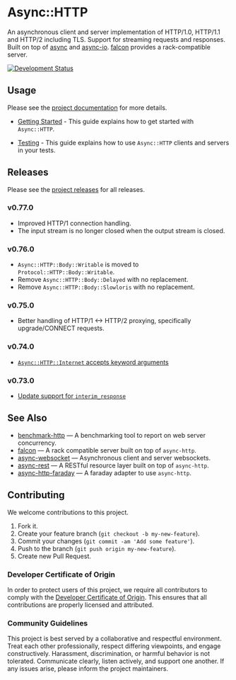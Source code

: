 # Async::HTTP

An asynchronous client and server implementation of HTTP/1.0, HTTP/1.1 and HTTP/2 including TLS. Support for streaming requests and responses. Built on top of [async](https://github.com/socketry/async) and [async-io](https://github.com/socketry/async-io). [falcon](https://github.com/socketry/falcon) provides a rack-compatible server.

[![Development Status](https://github.com/socketry/async-http/workflows/Test/badge.svg)](https://github.com/socketry/async-http/actions?workflow=Test)

## Usage

Please see the [project documentation](https://socketry.github.io/async-http/) for more details.

  - [Getting Started](https://socketry.github.io/async-http/guides/getting-started/index) - This guide explains how to get started with `Async::HTTP`.

  - [Testing](https://socketry.github.io/async-http/guides/testing/index) - This guide explains how to use `Async::HTTP` clients and servers in your tests.

## Releases

Please see the [project releases](https://socketry.github.io/async-http/releases/index) for all releases.

### v0.77.0

  - Improved HTTP/1 connection handling.
  - The input stream is no longer closed when the output stream is closed.

### v0.76.0

  - `Async::HTTP::Body::Writable` is moved to `Protocol::HTTP::Body::Writable`.
  - Remove `Async::HTTP::Body::Delayed` with no replacement.
  - Remove `Async::HTTP::Body::Slowloris` with no replacement.

### v0.75.0

  - Better handling of HTTP/1 &lt;-&gt; HTTP/2 proxying, specifically upgrade/CONNECT requests.

### v0.74.0

  - [`Async::HTTP::Internet` accepts keyword arguments](https://socketry.github.io/async-http/releases/index#async::http::internet-accepts-keyword-arguments)

### v0.73.0

  - [Update support for `interim_response`](https://socketry.github.io/async-http/releases/index#update-support-for-interim_response)

## See Also

  - [benchmark-http](https://github.com/socketry/benchmark-http) — A benchmarking tool to report on web server concurrency.
  - [falcon](https://github.com/socketry/falcon) — A rack compatible server built on top of `async-http`.
  - [async-websocket](https://github.com/socketry/async-websocket) — Asynchronous client and server websockets.
  - [async-rest](https://github.com/socketry/async-rest) — A RESTful resource layer built on top of `async-http`.
  - [async-http-faraday](https://github.com/socketry/async-http-faraday) — A faraday adapter to use `async-http`.

## Contributing

We welcome contributions to this project.

1.  Fork it.
2.  Create your feature branch (`git checkout -b my-new-feature`).
3.  Commit your changes (`git commit -am 'Add some feature'`).
4.  Push to the branch (`git push origin my-new-feature`).
5.  Create new Pull Request.

### Developer Certificate of Origin

In order to protect users of this project, we require all contributors to comply with the [Developer Certificate of Origin](https://developercertificate.org/). This ensures that all contributions are properly licensed and attributed.

### Community Guidelines

This project is best served by a collaborative and respectful environment. Treat each other professionally, respect differing viewpoints, and engage constructively. Harassment, discrimination, or harmful behavior is not tolerated. Communicate clearly, listen actively, and support one another. If any issues arise, please inform the project maintainers.
